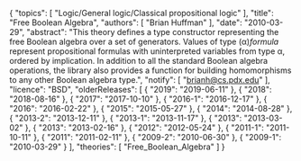 {
    "topics": [
        "Logic/General logic/Classical propositional logic"
    ],
    "title": "Free Boolean Algebra",
    "authors": [
        "Brian Huffman"
    ],
    "date": "2010-03-29",
    "abstract": "This theory defines a type constructor representing the free Boolean algebra over a set of generators. Values of type (α)<i>formula</i> represent propositional formulas with uninterpreted variables from type α, ordered by implication. In addition to all the standard Boolean algebra operations, the library also provides a function for building homomorphisms to any other Boolean algebra type.",
    "notify": [
        "brianh@cs.pdx.edu"
    ],
    "licence": "BSD",
    "olderReleases": [
        {
            "2019": "2019-06-11"
        },
        {
            "2018": "2018-08-16"
        },
        {
            "2017": "2017-10-10"
        },
        {
            "2016-1": "2016-12-17"
        },
        {
            "2016": "2016-02-22"
        },
        {
            "2015": "2015-05-27"
        },
        {
            "2014": "2014-08-28"
        },
        {
            "2013-2": "2013-12-11"
        },
        {
            "2013-1": "2013-11-17"
        },
        {
            "2013": "2013-03-02"
        },
        {
            "2013": "2013-02-16"
        },
        {
            "2012": "2012-05-24"
        },
        {
            "2011-1": "2011-10-11"
        },
        {
            "2011": "2011-02-11"
        },
        {
            "2009-2": "2010-06-30"
        },
        {
            "2009-1": "2010-03-29"
        }
    ],
    "theories": [
        "Free_Boolean_Algebra"
    ]
}